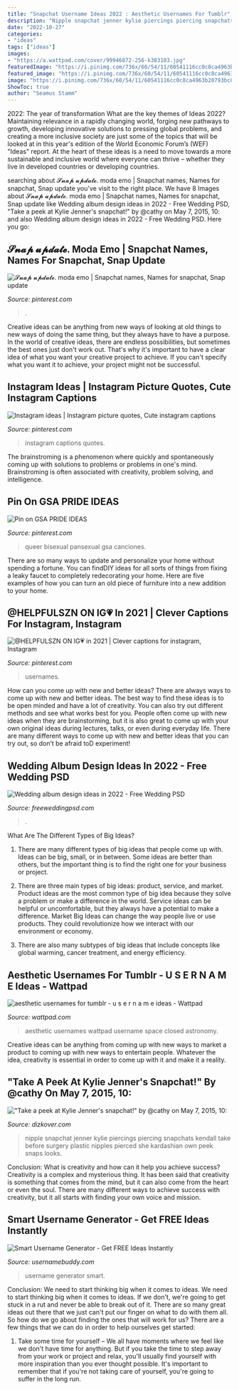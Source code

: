 ```yaml
---
title: "Snapchat Username Ideas 2022 : Aesthetic Usernames For Tumblr"
description: "Nipple snapchat jenner kylie piercings piercing snapchats kendall take before surgery plastic nipples pierced she kardashian own peek snaps looks"
date: "2022-10-27"
categories:
- "ideas"
tags: ["ideas"]
images:
- "https://a.wattpad.com/cover/99946872-256-k383103.jpg"
featuredImage: "https://i.pinimg.com/736x/60/54/11/60541116cc0c8ca4963b20793bc87dc7.jpg"
featured_image: "https://i.pinimg.com/736x/60/54/11/60541116cc0c8ca4963b20793bc87dc7.jpg"
image: "https://i.pinimg.com/736x/60/54/11/60541116cc0c8ca4963b20793bc87dc7.jpg"
ShowToc: true
author: "Seamus Stamm"
---
```



2022: The year of transformation
What are the key themes of Ideas 2022? Maintaining relevance in a rapidly changing world, forging new pathways to growth, developing innovative solutions to pressing global problems, and creating a more inclusive society are just some of the topics that will be looked at in this year's edition of the World Economic Forum’s (WEF) "Ideas" report. At the heart of these ideas is a need to move towards a more sustainable and inclusive world where everyone can thrive – whether they live in developed countries or developing countries.

	

		
searching about 𝓢𝓷𝓪𝓹 𝓾𝓹𝓭𝓪𝓽𝓮. moda emo | Snapchat names, Names for snapchat, Snap update you've visit to the right place. We have 8 Images about 𝓢𝓷𝓪𝓹 𝓾𝓹𝓭𝓪𝓽𝓮. moda emo | Snapchat names, Names for snapchat, Snap update like Wedding album design ideas in 2022 - Free Wedding PSD, &quot;Take a peek at Kylie Jenner&#039;s snapchat!&quot; by @cathy on May 7, 2015, 10: and also Wedding album design ideas in 2022 - Free Wedding PSD. Here you go:
		
    
## 𝓢𝓷𝓪𝓹 𝓾𝓹𝓭𝓪𝓽𝓮. Moda Emo | Snapchat Names, Names For Snapchat, Snap Update

<img loading=lazy src="https://i.pinimg.com/736x/f2/91/e8/f291e836b5f23621349a176063310089.jpg" onerror="this.onerror=null;this.src='https://tse4.mm.bing.net/th?id=OIP.QnU58yOeojODwNMWFUXOqwHaNL&amp;pid=15.1';" alt="𝓢𝓷𝓪𝓹 𝓾𝓹𝓭𝓪𝓽𝓮. moda emo | Snapchat names, Names for snapchat, Snap update">

_Source: pinterest.com_

>. 

	

Creative ideas can be anything from new ways of looking at old things to new ways of doing the same thing, but they always have to have a purpose. In the world of creative ideas, there are endless possibilities, but sometimes the best ones just don't work out. That's why it's important to have a clear idea of what you want your creative project to achieve. If you can't specify what you want it to achieve, your project might not be successful.

    
## Instagram Ideas | Instagram Picture Quotes, Cute Instagram Captions

<img loading=lazy src="https://i.pinimg.com/736x/60/54/11/60541116cc0c8ca4963b20793bc87dc7.jpg" onerror="this.onerror=null;this.src='https://tse3.mm.bing.net/th?id=OIP.A2GScxS7T8W40i1AkupoAgHaNK&amp;pid=15.1';" alt="Instagram ideas | Instagram picture quotes, Cute instagram captions">

_Source: pinterest.com_

>instagram captions quotes. 

	

The brainstroming is a phenomenon where quickly and spontaneously coming up with solutions to problems or problems in one's mind. Brainstroming is often associated with creativity, problem solving, and intelligence.

    
## Pin On GSA PRIDE IDEAS

<img loading=lazy src="https://i.pinimg.com/736x/7d/fb/41/7dfb416a9193787427d04f5951907d84.jpg" onerror="this.onerror=null;this.src='https://tse3.mm.bing.net/th?id=OIP.V5PNkhr_p4uVCDpiNGoK3gHaNK&amp;pid=15.1';" alt="Pin on GSA PRIDE IDEAS">

_Source: pinterest.com_

>queer bisexual pansexual gsa canciones. 

	

There are so many ways to update and personalize your home without spending a fortune. You can findDIY ideas for all sorts of things from fixing a leaky faucet to completely redecorating your home. Here are five examples of how you can turn an old piece of furniture into a new addition to your home.

    
## @HELPFULSZN ON IG💗 In 2021 | Clever Captions For Instagram, Instagram

<img loading=lazy src="https://i.pinimg.com/736x/e2/59/bd/e259bd718495783957e1394ac828d25f.jpg" onerror="this.onerror=null;this.src='https://tse1.mm.bing.net/th?id=OIP.gpt7Cl97BH-7iVtOpHgszgHaHa&amp;pid=15.1';" alt="@HELPFULSZN ON IG💗 in 2021 | Clever captions for instagram, Instagram">

_Source: pinterest.com_

>usernames. 

	

How can you come up with new and better ideas?
There are always ways to come up with new and better ideas. The best way to find these ideas is to be open minded and have a lot of creativity. You can also try out different methods and see what works best for you. People often come up with new ideas when they are brainstorming, but it is also great to come up with your own original ideas during lectures, talks, or even during everyday life. There are many different ways to come up with new and better ideas that you can try out, so don’t be afraid toD experiment!

    
## Wedding Album Design Ideas In 2022 - Free Wedding PSD

<img loading=lazy src="https://i2.wp.com/freeweddingpsd.com/wp-content/uploads/2021/11/Wedding-album-design-ideas-in-2022.webp?ssl=1" onerror="this.onerror=null;this.src='https://tse1.mm.bing.net/th?id=OIP.oiD7ALsSHdj28ieiWG63DgHaEi&amp;pid=15.1';" alt="Wedding album design ideas in 2022 - Free Wedding PSD">

_Source: freeweddingpsd.com_

>. 

	

What Are The Different Types of Big Ideas?
1. There are many different types of big ideas that people come up with. Ideas can be big, small, or in between. Some ideas are better than others, but the important thing is to find the right one for your business or project.
2. There are three main types of big ideas: product, service, and market. Product ideas are the most common type of big idea because they solve a problem or make a difference in the world. Service ideas can be helpful or uncomfortable, but they always have a potential to make a difference. Market Big Ideas can change the way people live or use products. They could revolutionize how we interact with our environment or economy.

3. There are also many subtypes of big ideas that include concepts like global warming, cancer treatment, and energy efficiency.

    
## Aesthetic Usernames For Tumblr - U S E R N A M E Ideas - Wattpad

<img loading=lazy src="https://a.wattpad.com/cover/99946872-256-k383103.jpg" onerror="this.onerror=null;this.src='https://tse4.mm.bing.net/th?id=OIP.JuiD0AGNx4fDL7KmMgsMUwAAAA&amp;pid=15.1';" alt="aesthetic usernames for tumblr - u s e r n a m e ideas - Wattpad">

_Source: wattpad.com_

>aesthetic usernames wattpad username space closed astronomy. 

	

Creative ideas can be anything from coming up with new ways to market a product to coming up with new ways to entertain people. Whatever the idea, creativity is essential in order to come up with it and make it a reality.

    
## &quot;Take A Peek At Kylie Jenner&#039;s Snapchat!&quot; By @cathy On May 7, 2015, 10:

<img loading=lazy src="https://cdn2.dizkover.com/upload/img/orig/67189-142879281638-kylie-jenner-snapchat.png" onerror="this.onerror=null;this.src='https://tse3.mm.bing.net/th?id=OIP.QuU8A7xSoWEBBejKCIEF4gHaNJ&amp;pid=15.1';" alt="&quot;Take a peek at Kylie Jenner&#039;s snapchat!&quot; by @cathy on May 7, 2015, 10:">

_Source: dizkover.com_

>nipple snapchat jenner kylie piercings piercing snapchats kendall take before surgery plastic nipples pierced she kardashian own peek snaps looks. 

	

Conclusion: What is creativity and how can it help you achieve success?
Creativity is a complex and mysterious thing. It has been said that creativity is something that comes from the mind, but it can also come from the heart or even the soul. There are many different ways to achieve success with creativity, but it all starts with finding your own voice and mission.

    
## Smart Username Generator - Get FREE Ideas Instantly

<img loading=lazy src="https://www.usernamebuddy.com/wp-content/uploads/smart-username-generator.png" onerror="this.onerror=null;this.src='https://tse3.mm.bing.net/th?id=OIP.0cwCBV0m9OGANJmnJctCdQHaHa&amp;pid=15.1';" alt="Smart Username Generator - Get FREE Ideas Instantly">

_Source: usernamebuddy.com_

>username generator smart. 

	

Conclusion: We need to start thinking big when it comes to ideas.
We need to start thinking big when it comes to ideas. If we don't, we're going to get stuck in a rut and never be able to break out of it. There are so many great ideas out there that we just can't put our finger on what to do with them all. So how do we go about finding the ones that will work for us? There are a few things that we can do in order to help ourselves get started: 
1) Take some time for yourself – We all have moments where we feel like we don't have time for anything. But if you take the time to step away from your work or project and relax, you'll usually find yourself with more inspiration than you ever thought possible. It's important to remember that if you're not taking care of yourself, you're going to suffer in the long run.

